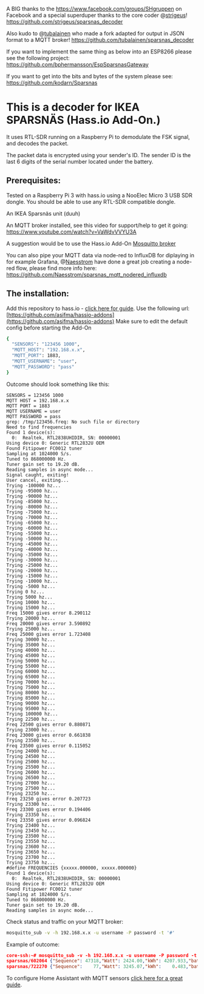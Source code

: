 A BIG thanks to the https://www.facebook.com/groups/SHgruppen on Facebook and a special superduper thanks to the core coder @[strigeus](https://github.com/strigeus)!
https://github.com/strigeus/sparsnas_decoder

Also kudo to @[tubalainen](https://github.com/tubalainen) who made a fork adapted for output in JSON format to a MQTT broker!
https://github.com/tubalainen/sparsnas_decoder

If you want to implement the same thing as below into an ESP8266 please see the following project: https://github.com/bphermansson/EspSparsnasGateway

If you want to get into the bits and bytes of the system please see:
https://github.com/kodarn/Sparsnas

This is a decoder for IKEA SPARSNÄS 
(Hass.io Add-On.)
===================================

It uses RTL-SDR running on a Raspberry Pi to demodulate the FSK signal, and decodes the packet.

The packet data is encrypted using your sender's ID. The sender ID is the last 6 digits of the serial number located under the battery.

Prerequisites:
-------------
Tested on a Raspberry Pi 3 with hass.io using a NooElec Micro 3 USB SDR dongle. You should be able to use any RTL-SDR compatible dongle.

An IKEA Sparsnäs unit (duuh)

An MQTT broker installed, see this video for support/help to get it going: https://www.youtube.com/watch?v=VaWdvVVYU3A

A suggestion would be to use the Hass.io Add-On [Mosquitto broker](https://www.home-assistant.io/addons/mosquitto/)

You can also pipe your MQTT data via node-red to InfluxDB for diplaying in for example Grafana, @[Naesstrom](https://github.com/Naesstrom) have done a great job creating a node-red flow, please find more info here: https://github.com/Naesstrom/sparsnas_mqtt_nodered_influxdb

The installation:
-------------
Add this repository to hass.io - [click here for guide](https://www.home-assistant.io/hassio/installing_third_party_addons/).
Use the following url: [https://github.com/asifma/hassio-addons](https://github.com/asifma/hassio-addons)
Make sure to edit the default config before starting the Add-On

```sh
{
  "SENSORS": "123456 1000",
  "MQTT_HOST": "192.168.x.x",
  "MQTT_PORT": 1883,
  "MQTT_USERNAME": "user",
  "MQTT_PASSWORD": "pass"
}
```
Outcome should look something like this:

    SENSORS = 123456 1000
    MQTT HOST = 192.168.x.x
    MQTT PORT = 1883
    MQTT USERNAME = user
    MQTT PASSWORD = pass
    grep: /tmp/123456.freq: No such file or directory
    Need to find frequencies
    Found 1 device(s):
      0:  Realtek, RTL2838UHIDIR, SN: 00000001
    Using device 0: Generic RTL2832U OEM
    Found Fitipower FC0012 tuner
    Sampling at 1024000 S/s.
    Tuned to 868000000 Hz.
    Tuner gain set to 19.20 dB.
    Reading samples in async mode...
    Signal caught, exiting!
    User cancel, exiting...
    Trying -100000 hz...
    Trying -95000 hz...
    Trying -90000 hz...
    Trying -85000 hz...
    Trying -80000 hz...
    Trying -75000 hz...
    Trying -70000 hz...
    Trying -65000 hz...
    Trying -60000 hz...
    Trying -55000 hz...
    Trying -50000 hz...
    Trying -45000 hz...
    Trying -40000 hz...
    Trying -35000 hz...
    Trying -30000 hz...
    Trying -25000 hz...
    Trying -20000 hz...
    Trying -15000 hz...
    Trying -10000 hz...
    Trying -5000 hz...
    Trying 0 hz...
    Trying 5000 hz...
    Trying 10000 hz...
    Trying 15000 hz...
    Freq 15000 gives error 8.290112
    Trying 20000 hz...
    Freq 20000 gives error 3.590892
    Trying 25000 hz...
    Freq 25000 gives error 1.723408
    Trying 30000 hz...
    Trying 35000 hz...
    Trying 40000 hz...
    Trying 45000 hz...
    Trying 50000 hz...
    Trying 55000 hz...
    Trying 60000 hz...
    Trying 65000 hz...
    Trying 70000 hz...
    Trying 75000 hz...
    Trying 80000 hz...
    Trying 85000 hz...
    Trying 90000 hz...
    Trying 95000 hz...
    Trying 100000 hz...
    Trying 22500 hz...
    Freq 22500 gives error 0.880871
    Trying 23000 hz...
    Freq 23000 gives error 0.661838
    Trying 23500 hz...
    Freq 23500 gives error 0.115052
    Trying 24000 hz...
    Trying 24500 hz...
    Trying 25000 hz...
    Trying 25500 hz...
    Trying 26000 hz...
    Trying 26500 hz...
    Trying 27000 hz...
    Trying 27500 hz...
    Trying 23250 hz...
    Freq 23250 gives error 0.207723
    Trying 23300 hz...
    Freq 23300 gives error 0.194406
    Trying 23350 hz...
    Freq 23350 gives error 0.096824
    Trying 23400 hz...
    Trying 23450 hz...
    Trying 23500 hz...
    Trying 23550 hz...
    Trying 23600 hz...
    Trying 23650 hz...
    Trying 23700 hz...
    Trying 23750 hz...
    #define FREQUENCIES {xxxxx.000000, xxxxx.000000}
    Found 1 device(s):
      0:  Realtek, RTL2838UHIDIR, SN: 00000001
    Using device 0: Generic RTL2832U OEM
    Found Fitipower FC0012 tuner
    Sampling at 1024000 S/s.
    Tuned to 868000000 Hz.
    Tuner gain set to 19.20 dB.
    Reading samples in async mode...

Check status and traffic on your MQTT broker:
```sh
mosquitto_sub -v -h 192.168.x.x -u username -P password -t '#'
```
Example of outcome:
```json
core-ssh:~# mosquitto_sub -v -h 192.168.x.x -u username -P password -t '#'
sparsnas/602064 {"Sequence": 47318,"Watt": 2424.00,"kWh": 4207.933,"battery": 100,"FreqErr": 0.70,"CRC":"ok","Sensor":602064}
sparsnas/722270 {"Sequence":    77,"Watt": 3245.07,"kWh":    0.483,"battery": 100,"FreqErr": 0.40,"CRC":"ok","Sensor":722270}
```

To configure Home Assistant with MQTT sensors [click here for a great guide](https://github.com/tubalainen/sparsnas_decoder/tree/master/home-assistant).
